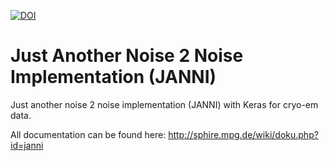 

[![DOI](https://zenodo.org/badge/192689060.svg)](https://zenodo.org/badge/latestdoi/192689060)


# Just Another Noise 2 Noise Implementation (JANNI)
Just another noise 2 noise implementation (JANNI) with Keras for cryo-em data.

All documentation can be found here:
http://sphire.mpg.de/wiki/doku.php?id=janni
